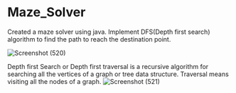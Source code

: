 # Maze_Solver

Created a maze solver using java. Implement DFS(Depth first search) algorithm to find the path to reach the destination point.

![Screenshot (520)](https://user-images.githubusercontent.com/111085481/227040507-3871fa66-629c-4b7f-b297-e530ca29197a.png)

Depth first Search or Depth first traversal is a recursive algorithm for searching all the vertices of a graph or tree data structure. Traversal means visiting all the nodes of a graph.
![Screenshot (521)](https://user-images.githubusercontent.com/111085481/227040751-2822f175-c81d-498e-bbcd-d08484855882.png)
